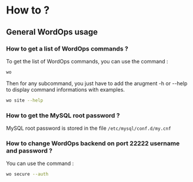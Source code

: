 # How to ?

## General WordOps usage

### How to get a list of WordOps commands ?

To get the list of WordOps commands, you can use the command :

```bash
wo
```

Then for any subcommand, you just have to add the arugment -h or --help to display command informations with examples.

```bash
wo site --help
```

### How to get the MySQL root password ?

MySQL root password is stored in the file `/etc/mysql/conf.d/my.cnf`

### How to change WordOps backend on port 22222 username and password ?

You can use the command :

```bash
wo secure --auth
```
